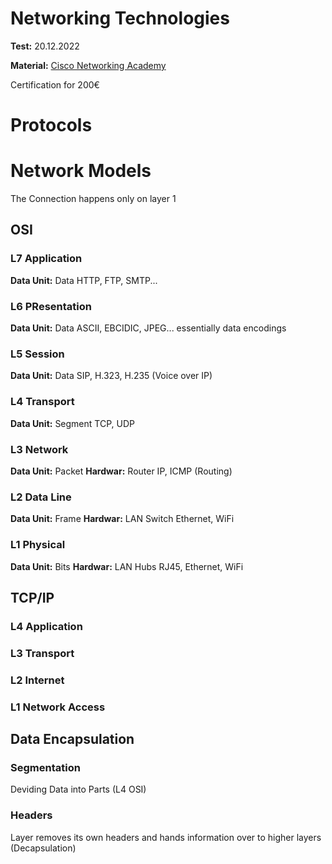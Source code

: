 # Networking Technologies
**Test:** 20.12.2022

**Material:** [Cisco Networking Academy](https://www.netacad.com/courses/networking) 

Certification for 200€

# Protocols

# Network Models
The Connection happens only on layer 1
## OSI
### L7 Application
**Data Unit:** Data
HTTP, FTP, SMTP...
### L6 PResentation
**Data Unit:** Data
ASCII, EBCIDIC, JPEG... essentially data encodings
### L5 Session
**Data Unit:** Data
SIP, H.323, H.235 (Voice over IP)
### L4 Transport
**Data Unit:** Segment
TCP, UDP
### L3 Network
**Data Unit:** Packet
**Hardwar:** Router
IP, ICMP (Routing)
### L2 Data Line
**Data Unit:** Frame
**Hardwar:** LAN Switch
Ethernet, WiFi
### L1 Physical
**Data Unit:** Bits
**Hardwar:** LAN Hubs
RJ45, Ethernet, WiFi

## TCP/IP
### L4 Application
### L3 Transport
### L2 Internet
### L1 Network Access

## Data Encapsulation
### Segmentation
Deviding Data into Parts (L4 OSI)
### Headers
Layer removes its own headers and hands information over to higher layers (Decapsulation)